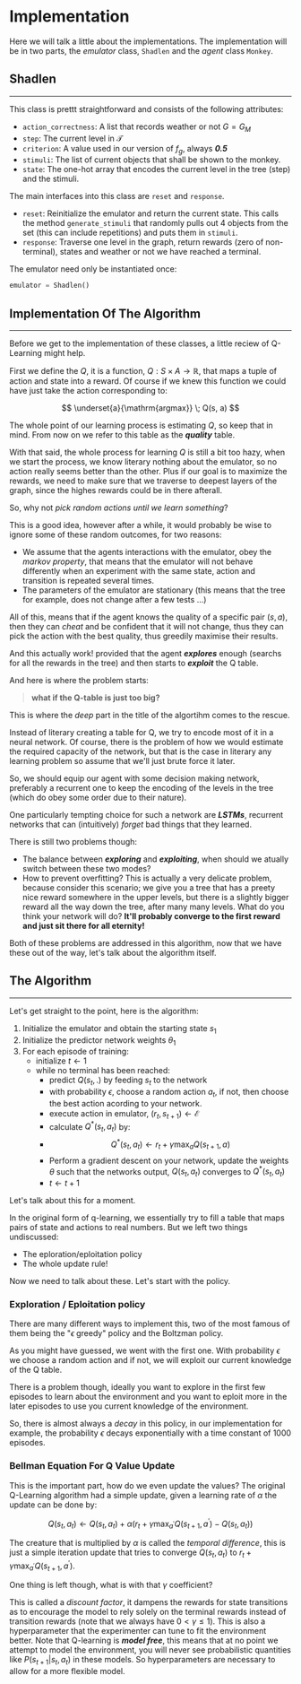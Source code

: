 # Implementation

Here we will talk a little about the implementations. The implementation will be in two parts, the *emulator* class, `Shadlen` and the *agent* class `Monkey`.

## Shadlen
---

This class is prettt straightforward and consists of the following attributes:

- `action_correctness`: A list that records weather or not $G = G_M$
- `step`: The current level in $\mathcal{T}$
- `criterion`: A value used in our version of $f_g$, always ***0.5***
- `stimuli`: The list of current objects that shall be shown to the monkey.
- `state`: The one-hot array that encodes the current level in the tree (step) and the stimuli.

The main interfaces into this class are `reset` and `response`.

- `reset`: Reinitialize the emulator and return the current state. This calls the method `generate_stimuli` that randomly pulls out 4 objects from the set (this can include repetitions) and puts them in `stimuli`.
- `response`: Traverse one level in the graph, return rewards (zero of non-terminal), states and weather or not we have reached a terminal.

The emulator need only be instantiated once:

```python
emulator = Shadlen()
```

## Implementation Of The Algorithm
---

Before we get to the implementation of these classes, a little reciew of Q-Learning might help.

First we define the *Q*, it is a function, $Q: S \times A \rightarrow \mathbb{R}$, that maps a tuple of action and state into a reward. Of course if we knew this function we could have just take the action corresponding to: 

$$
    \underset{a}{\mathrm{argmax}} \; Q(s, a)
$$ 

The whole point of our learning process is estimating *Q*, so keep that in mind. From now on we refer to this table as the ***quality*** table.

With that said, the whole process for learning *Q* is still a bit too hazy, when we start the process, we know literary nothing about the emulator, so no action really seems better than the other. Plus if our goal is to maximize the rewards, we need to make sure that we traverse to deepest layers of the graph, since the highes rewards could be in there afterall.

So, why not *pick random actions until we learn something*?

This is a good idea, however after a while, it would probably be wise to ignore some of these random outcomes, for two reasons:
- We assume that the agents interactions with the emulator, obey the *markov property*, that means that the emulator will not behave differently when an experiment with the same state, action and transition is repeated several times.
- The parameters of the emulator are stationary (this means that the tree for example, does not change after a few tests ...)

All of this, means that if the agent knows the quality of a specific pair $(s, a)$, then they can *cheat* and be confident that it will not change, thus they can pick the action with the best quality, thus greedily maximise their results.

And this actually work! provided that the agent ***explores*** enough (searchs for all the rewards in the tree) and then starts to ***exploit*** the Q table.

And here is where the problem starts:
> **what if the Q-table is just too big?**

This is where the *deep* part in the title of the algortihm comes to the rescue.

Instead of literary creating a table for Q, we try to encode most of it in a neural network. Of course, there is the problem of how we would estimate the required capacity of the network, but that is the case in literary any learning problem so assume that we'll just brute force it later.

So, we should equip our agent with some decision making network, preferably a recurrent one to keep the encoding of the levels in the tree (which do obey some order due to their nature).

One particularly tempting choice for such a network are ***LSTMs***, recurrent networks that can (intuitively) *forget* bad things that they learned.

There is still two problems though:
- The balance between ***exploring*** and ***exploiting***, when should we atually switch between these two modes?
- How to prevent overfitting? This is actually a very delicate problem, because consider this scenario; we give you a tree that has a preety nice reward somewhere in the upper levels, but there is a slightly bigger reward all the way down the tree, after many many levels. What do you think your network will do? **It'll probably converge to the first reward and just sit there for all eternity!**

Both of these problems are addressed in this algorithm, now that we have these out of the way, let's talk about the algorithm itself.

## The Algorithm
---

Let's get straight to the point, here is the algorithm:
1. Initialize the emulator and obtain the starting state $s_1$
2. Initialize the predictor network weights $\theta_1$
3. For each episode of training:
    - initialize $t \leftarrow 1$
    - while no terminal has been reached:
        - predict $Q(s_t, .)$ by feeding $s_t$ to the network
        - with probability $\epsilon$, choose a random action $a_t$, if not, then choose the best action acording to your network.
        - execute action in emulator, $(r_t, s_{t+1}) \leftarrow \mathcal{E}$
        - calculate $Q^*(s_t, a_t)$ by:
        -   $$
            Q^*(s_t, a_t) \leftarrow r_t + \gamma \max_a Q(s_{t+1}, a)
            $$
        - Perform a gradient descent on your network, update the weights $\theta$ such that the networks output, $Q(s_t, a_t)$ converges to $Q^*(s_t, a_t)$
        - $t \leftarrow t+1$

Let's talk about this for a moment.

In the original form of q-learning, we essentially try to fill a table that maps pairs of state and actions to real numbers. But we left two things undiscussed:

- The eploration/eploitation policy
- The whole update rule!

Now we need to talk about these. Let's start with the policy.

### Exploration / Eploitation policy

There are many different ways to implement this, two of the most famous of them being the "$\epsilon \; \text{greedy}$" policy and the Boltzman policy.

As you might have guessed, we went with the first one. With probability $\epsilon$ we choose a random action and if not, we will exploit our current knowledge of the Q table.

There is a problem though, ideally you want to explore in the first few episodes to learn about the environment and you want to eploit more in the later episodes to use you current knowledge of the environment.

So, there is almost always a *decay* in this policy, in our implementation for example, the probability $\epsilon$ decays exponentially with a time constant of 1000 episodes.

### Bellman Equation For Q Value Update

This is the important part, how do we even update the values? The original Q-Learning algorithm had a simple update, given a learning rate of $\alpha$ the update can be done by:

$$
    Q(s_t, a_t) \leftarrow Q(s_t, a_t) + \alpha (r_t + \gamma \max_{a^{\prime}} Q(s_{t+1}, a^{\prime}) - Q(s_t, a_t))
$$

The creature that is multiplied by $\alpha$ is called the *temporal difference*, this is just a simple iteration update that tries to converge $Q(s_t, a_t)$ to $r_t + \gamma \max_{a^{\prime}} Q(s_{t+1}, a^{\prime})$.

One thing is left though, what is with that $\gamma$ coefficient?

This is called a *discount factor*, it dampens the rewards for state transitions as to encourage the model to rely solely on the terminal rewards instead of transition rewards (note that we always have $0 < \gamma \leq 1$). This is also a hyperparameter that the experimenter can tune to fit the environment better. Note that Q-learning is ***model free***, this means that at no point we attempt to model the environment, you will never see probabilistic quantities like $P(s_{t+1} | s_t, a_t)$ in these models. So hyperparameters are necessary to allow for a more flexible model.
